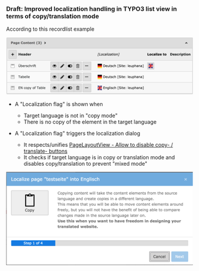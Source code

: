 ### Draft: Improved localization handling in TYPO3 list view in terms of copy/translation mode

According to this recordlist example

![Recordlist](/Documentation/Images/tt_content_recordlist.png)

* A "Localization flag" is shown when
  * Target language is not in "copy mode"
  * There is no copy of the element in the target language

* A "Localization flag" triggers the localization dialog
  * It respects/unifies [PageLayoutView - Allow to disable copy- / translate- buttons](https://docs.typo3.org/c/typo3/cms-core/master/en-us/Changelog/9.0/Feature-76910-PageLayoutViewAllowToDisableCopyTranslateButtons.html)
  * It checks if target language is in copy or translation mode and disables copy/translation to prevent "mixed mode"

![LocalizationWizard](/Documentation/Images/localization_copy_wizard_in_listview.png)